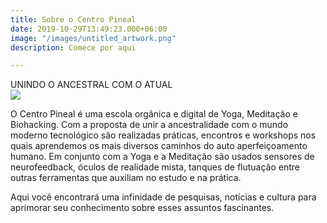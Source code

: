 ```yaml
---
title: Sobre o Centro Pineal
date: 2019-10-29T13:49:23.000+06:00
image: "/images/untitled_artwork.png"
description: Comece por aqui

---
```

UNINDO O ANCESTRAL COM O ATUAL  
![](/uploads/untitled_artwork.png)

O Centro Pineal é uma escola orgânica e digital de Yoga, Meditação e Biohacking.  Com a proposta de unir a ancestralidade com o mundo moderno tecnológico são realizadas práticas, encontros e workshops nos quais aprendemos os mais diversos caminhos do auto aperfeiçoamento humano. Em conjunto com a Yoga e a Meditação são usados sensores de neurofeedback, óculos de realidade mista, tanques de flutuação entre outras ferramentas que auxiliam no estudo e na prática.

Aqui você encontrará uma infinidade de pesquisas, notícias e cultura para aprimorar seu conhecimento sobre esses assuntos fascinantes.